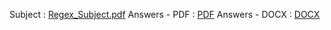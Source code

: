 Subject : [Regex_Subject.pdf](Regex_Subject.pdf)
Answers - PDF : [PDF](regex_exam.pdf)
Answers - DOCX : [DOCX](regex_exam.docs)

